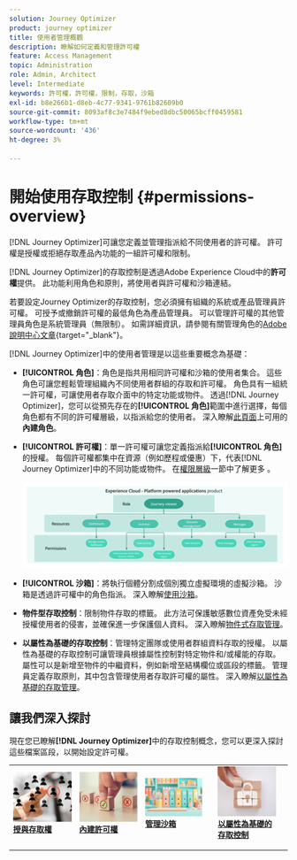 ```yaml
---
solution: Journey Optimizer
product: journey optimizer
title: 使用者管理概觀
description: 瞭解如何定義和管理許可權
feature: Access Management
topic: Administration
role: Admin, Architect
level: Intermediate
keywords: 許可權，許可權，限制，存取，沙箱
exl-id: b8e266b1-d8eb-4c77-9341-9761b82609b0
source-git-commit: 8093af8c3e7484f9ebed8dbc50065bcff0459581
workflow-type: tm+mt
source-wordcount: '436'
ht-degree: 3%

---
```


# 開始使用存取控制 {#permissions-overview}

[!DNL Journey Optimizer]可讓您定義並管理指派給不同使用者的許可權。 許可權是授權或拒絕存取產品內功能的一組許可權和限制。

[!DNL Journey Optimizer]的存取控制是透過Adobe Experience Cloud中的&#x200B;**許可權**&#x200B;提供。 此功能利用角色和原則，將使用者與許可權和沙箱連結。

若要設定Journey Optimizer的存取控制，您必須擁有組織的系統或產品管理員許可權。 可授予或撤銷許可權的最低角色為產品管理員。 可以管理許可權的其他管理員角色是系統管理員（無限制）。 如需詳細資訊，請參閱有關管理角色的[Adobe說明中心文章](https://helpx.adobe.com/tw/enterprise/using/admin-roles.html){target="_blank"}。

<!-- A high-level workflow for gaining and assigning access permissions can be summarized as follows:

* After licensing [!DNL Journey Optimizer], an email is sent to the administrator specified during licensing.
* The administrator logs in to Adobe Admin Console and selects [!DNL Journey Optimizer] from the list of products on the overview page.
* To grant access to [!DNL Journey Optimizer], it is recommended that the administrator add users to the default product profile
* In Experience Platform Permissions, the administrator can create new roles or edit the permissions and users for any existing roles.
* When creating or editing a role, the administrator adds users to the role using the users tab, and grants permissions to these users (such as "Read Datasets" or "Manage Schemas") by editing the role's permissions. Similarly, the administrator can assign access to sandboxes using the same editing option.
* When users log in to the Journey Optimizer user interface, their access to capabilities is driven by the permissions that have been granted to them from the previous step. For example, if a user does not have the View Datasets permission, the Datasets tab in the side menu will not be visible to that user.-->


[!DNL Journey Optimizer]中的使用者管理是以這些重要概念為基礎：

* **[!UICONTROL 角色]**：角色是指共用相同許可權和沙箱的使用者集合。 這些角色可讓您輕鬆管理組織內不同使用者群組的存取和許可權。 角色具有一組統一許可權，可讓使用者存取介面中的特定功能或物件。 透過[!DNL Journey Optimizer]，您可以從預先存在的&#x200B;**[!UICONTROL 角色]**&#x200B;範圍中進行選擇，每個角色都有不同的許可權層級，以指派給您的使用者。 深入瞭解[此頁面](ootb-product-profiles.md)上可用的&#x200B;**內建角色**。

* **[!UICONTROL 許可權]**：單一許可權可讓您定義指派給&#x200B;**[!UICONTROL 角色]**&#x200B;的授權。 每個許可權都集中在資源（例如歷程或優惠）下，代表[!DNL Journey Optimizer]中的不同功能或物件。 在[權限層級](high-low-permissions.md)一節中了解更多 。

  ![](assets/do-not-localize/permissions_2.png)

* **[!UICONTROL 沙箱]**：將執行個體分割成個別獨立虛擬環境的虛擬沙箱。 沙箱是透過許可權中的角色指派。 深入瞭解[使用沙箱](sandboxes.md)。

* **物件型存取控制**：限制物件存取的標籤。 此方法可保護敏感數位資產免受未經授權使用者的侵害，並確保進一步保護個人資料。 深入瞭解[物件式存取管理](object-based-access.md)。

* **以屬性為基礎的存取控制**：管理特定團隊或使用者群組資料存取的授權。 以屬性為基礎的存取控制可讓管理員根據屬性控制對特定物件和/或權能的存取。 屬性可以是新增至物件的中繼資料，例如新增至結構欄位或區段的標籤。 管理員定義存取原則，其中包含管理使用者存取許可權的屬性。 深入瞭解[以屬性為基礎的存取管理](attribute-based-access.md)。


## 讓我們深入探討

現在您已瞭解&#x200B;**[!DNL Journey Optimizer]**&#x200B;中的存取控制概念，您可以更深入探討這些檔案區段，以開始設定許可權。

<table style="table-layout:fixed"><tr style="border: 0;">
<td>
<a href="permissions.md">
<img alt="權限" src="assets/do-not-localize/role.jpg">
</a>
<div>
<a href="permissions.md"><strong>授與存取權</strong></a>
</div>
<p>
</td>
<td>
<a href="ootb-permissions.md">
<img alt="內建權限" src="assets/do-not-localize/select.jpg">
</a>
<div>
<a href="ootb-permissions.md"><strong>內建許可權</strong></a>
</div>
<p>
</td>
<td>
<a href="sandboxes.md">
<img alt="管理沙箱" src="assets/do-not-localize/sandboxes.jpg">
</a>
<div>
<a href="sandboxes.md"><strong>管理沙箱</strong></a>
</div>
<p>
</td>
<td>
<td>
<a href="attribute-based-access.md">
<img alt="屬性型存取控制" src="assets/do-not-localize/data-access.jpeg">
</a>
<div>
<a href="attribute-based-access.md"><strong>以屬性為基礎的存取控制</strong></a>
</div>
<p>
</td>
<td>
</tr></table>
